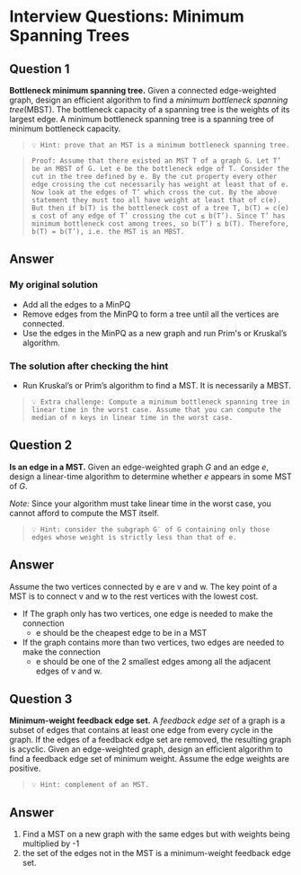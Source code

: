 # Interview Questions: Minimum Spanning Trees

## ****Question 1****

**Bottleneck minimum spanning tree.** Given a connected edge-weighted graph, design an efficient algorithm to find a *minimum bottleneck spanning tree*(MBST). The bottleneck capacity of a spanning tree is the weights of its largest edge. A minimum bottleneck spanning tree is a spanning tree of minimum bottleneck capacity.

>```💡 Hint: prove that an MST is a minimum bottleneck spanning tree.```

>```Proof: Assume that there existed an MST T of a graph G. Let T’ be an MBST of G. Let e be the bottleneck edge of T. Consider the cut in the tree defined by e. By the cut property every other edge crossing the cut necessarily has weight at least that of e. Now look at the edges of T’ which cross the cut. By the above statement they must too all have weight at least that of c(e). But then if b(T) is the bottleneck cost of a tree T, b(T) = c(e) ≤ cost of any edge of T’ crossing the cut ≤ b(T’). Since T’ has minimum bottleneck cost among trees, so b(T’) ≤ b(T). Therefore, b(T) = b(T’), i.e. the MST is an MBST.```

## ****Answer****

### My original solution

- Add all the edges to a MinPQ
- Remove edges from the MinPQ to form a tree until all the vertices are connected.
- Use the edges in the MinPQ as a new graph and run Prim's or Kruskal’s algorithm.

### The solution after checking the hint

- Run Kruskal’s or Prim’s algorithm to find a MST. It is necessarily a MBST.

>```💡 Extra challenge: Compute a minimum bottleneck spanning tree in linear time in the worst case. Assume that you can compute the median of n keys in linear time in the worst case.```

## ****Question 2****

**Is an edge in a MST.** Given an edge-weighted graph *G* and an edge *e*, design a linear-time algorithm to determine whether *e* appears in some MST of *G*.

*Note:* Since your algorithm must take linear time in the worst case, you cannot afford to compute the MST itself.

>```💡 Hint: consider the subgraph G′ of G containing only those edges whose weight is strictly less than that of e.```

## ****Answer****

Assume the two vertices connected by e are v and w. The key point of a MST is to connect v and w to the rest vertices with the lowest cost.

- If The graph only has two vertices, one edge is needed to make the connection
    - e should be the cheapest edge to be in a MST
- If the graph contains more than two vertices, two edges are needed to make the connection
    - e should be one of the 2 smallest edges among all the adjacent edges of v and w.

## ****Question 3****

**Minimum-weight feedback edge set.** A *feedback edge set* of a graph is a subset of edges that contains at least one edge from every cycle in the graph. If the edges of a feedback edge set are removed, the resulting graph is acyclic. Given an edge-weighted graph, design an efficient algorithm to find a feedback edge set of minimum weight. Assume the edge weights are positive.


>```💡 Hint: complement of an MST.```

## ****Answer****

1. Find a MST on a new graph with the same edges but with weights being multiplied by -1
2. the set of the edges not in the MST is a minimum-weight feedback edge set.
